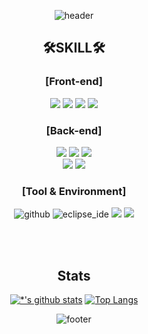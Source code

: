 <div align=center>
  
![header](https://capsule-render.vercel.app/api?type=waving&color=timeGradient&text=Welcome%20to%20Eon's%20GitHub%20&animation=twinkling&fontSize=35&fontAlignY=40&fontAlign=70&height=250)

<h2> 🛠SKILL🛠 </h2>
<h3>[Front-end]</h3>  
<img src="https://img.shields.io/badge/HTML5-E34F26?style=for-the-badge&logo=html5&logoColor=white" /> <img src="https://img.shields.io/badge/css-1572B6?style=for-the-badge&logo=css3&logoColor=white"> 
<img src="https://img.shields.io/badge/javascript-F7DF1E?style=for-the-badge&logo=javascript&logoColor=black"> <img src="https://img.shields.io/badge/bootstrap-7952B3?style=for-the-badge&logo=bootstrap&logoColor=white">


<h3>[Back-end]</h3>  
<img src="https://img.shields.io/badge/java-007396?style=for-the-badge&logo=java&logoColor=white"> <img src="https://img.shields.io/badge/spring-6DB33F?style=for-the-badge&logo=spring&logoColor=white"> 
<img src="https://img.shields.io/badge/spring boot-6DB33F?style=for-the-badge&logo=spring boot&logoColor=white">
<br/>
<img src="https://img.shields.io/badge/Mysql-4479A1?style=for-the-badge&logo=Mysql&logoColor=white"> <img src="https://img.shields.io/badge/hibernate-59666C?style=for-the-badge&logo=hibernate&logoColor=white" />

<h3>[Tool & Environment]</h3>

![github](https://img.shields.io/badge/github-181717?style=for-the-badge&logo=github&logoColor=white) 
![eclipse_ide](https://img.shields.io/badge/eclipse_ide-%2C2255.svg?style=for-the-badge&logo=eclipseide&logoColor=white)
<img src="https://img.shields.io/badge/IntelliJ idea-000000?style=for-the-badge&logo=IntelliJ idea&logoColor=white">
<img src="https://img.shields.io/badge/figma-F24E1E?style=for-the-badge&logo=figma&logoColor=white">

<br/><br/>
<h2> Stats </h2>

[![*'s github stats](https://github-readme-stats.vercel.app/api?username=5seung)](https://github.com/5seung)
[![Top Langs](https://github-readme-stats.vercel.app/api/top-langs/?username=5seung)](https://github.com/5seung/github-readme-stats)

![footer](https://capsule-render.vercel.app/api?section=footer&type=waving&color=timeGradient)
</div>
